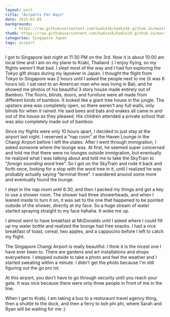 ```yaml
---
layout: post
title: "Airports For Days"
date: 2015-02-05
backgrounds:
    - https://raw.githubusercontent.com/kadie16/kadie16.github.io/master/assets/images/backgrounds/asiaMap.jpg
thumb: https://raw.githubusercontent.com/kadie16/kadie16.github.io/master/assets/images/backgrounds/asiaMap.jpg
categories: Singapore Japan
tags: airport
---
```


I got to Singapore last night at 11:30 PM on the 3rd. Now it is about 10:00 am local time and I am on my plane to Krabi, Thailand :) I enjoy flying, so my flights weren't that bad. I slept most of the way and I had fun exploring the Tokyo gift shops during my layoever in Japan. I thought the flight from Tokyo to Singapore was 2 hours until I asked the people next to me (it was 6 hours lol). I sat next to an American man who was living in Bali, and he showed me photos of his beautiful 3 story house made entirely out of Bamboo. The floors, blinds, doors, and furniture were all made from different kinds of bamboo. It looked like a giant tree house in the jungle. The upstairs area was completely open, so there weren't any full walls, only blinds for when it rained. He said bees and bats and snakes all came in and out of the house as they pleased. His children attended a private school that was also completely made out of bamboo. 

Since my flights were only 10 hours apart, I decided to just stay at the airport last night. I reserved a "nap room" at the Haven Lounge in the Changi Airport before I left the states. After I went through immigration, I asked someone where the lounge was. At first, he seemed super concerned and told me that there were no lounges outside immigration, but eventually he realized what I was talking about and told me to take the SkyTrain to "_foreign sounding word_ tree". So I got on the SkyTrain and rode it back and forth once, looking for a stop with the word tree in it, until I realized he was probably actually saying "terminal three". I wandered around some more and eventually found the lounge. 

I slept in the nap room until 6:30, and then I packed my things and got a key to use a shower room. The shower had three showerheads, and when I leaned inside to turn it on, it was set to the one that happened to be pointed outside of the shower, directly at my face. So a huge stream of water started spraying straight to my face hahaha. It woke me up. 

I almost went to have breakfast at McDonalds until I asked where I could fill up my water bottle and realized the lounge had free snacks. I had a nice breakfast of toast, cereal, two apples, and a cappucino before I left to catch my flight.

The Singapore Changi Airport is really beautiful. I think it is the nicest one I have ever been to. There are gardens and art installations and shops everywhere. I stepped outside to take a photo and feel the weather and I started sweating within a minute. I didn't get the photo because I'm still figuring out the go pro lol. 

At this airport, you don't have to go through security until you reach your gate. It was nice because there were only three people in front of me in the line. 

When I get to Krabi, I am taking a bus to a resturaunt travel agency thing, then a shuttle to the dock, and then a ferry to koh phi phi, where Sarah and Ryan will be waiting for me :)  

